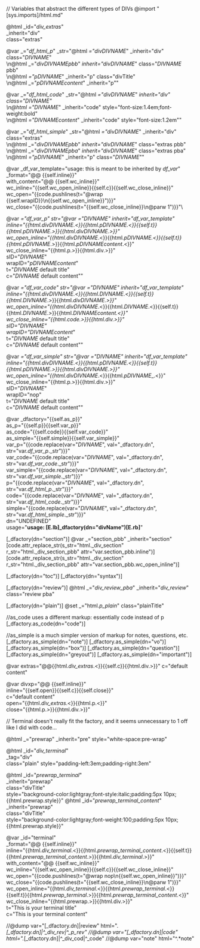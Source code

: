 // Variables that abstract the different types of DIVs
@import "[sys.imports]/html.md"

@html _id="_div_extras_" \
      _inherit="div" \
      class="extras"

@var _="_df_html_p_" _str="@html _=\"_div_$DIVNAME$_\" _inherit=\"div\" class=\"$DIVNAME$\"\
      \n@html _=\"_div_$DIVNAME$_pbb_\" _inherit=\"_div_$DIVNAME$_\" class=\"$DIVNAME$ pbb\"\
      \n@html _=\"_p_$DIVNAME$_\" _inherit=\"p\" class=\"divTitle\"\
      \n@html _=\"_p_$DIVNAME$_content_\" _inherit=\"p\""

@var _="_df_html_code_" _str="@html _=\"_div_$DIVNAME$_\" _inherit=\"div\" class=\"$DIVNAME$\"\
      \n@html _=\"_$DIVNAME$_\" _inherit=\"code\" style=\"font-size:1.4em;font-weight:bold\"\
      \n@html _=\"_$DIVNAME$_content_\" _inherit=\"code\" style=\"font-size:1.2em\""

@var _="_df_html_simple_" _str="@html _=\"_div_$DIVNAME$_\" _inherit=\"div\" class=\"extras\"\
      \n@html _=\"_div_$DIVNAME$_pbb_\" _inherit=\"_div_$DIVNAME$_\" class=\"extras pbb\"\
      \n@html _=\"_div_$DIVNAME$_pba_\" _inherit=\"_div_$DIVNAME$_\" class=\"extras pba\"\
      \n@html _=\"_p_$DIVNAME$_\" _inherit=\"p\" class=\"$DIVNAME$\""

@var _df_var_template="usage: this is meant to be inherited by _df_var_"\
      _format="@@ {{self.inline}}"\
      with_content="@@ {{self.wc_inline}}"\
      wc_inline="{{self.wc_open_inline}}{{self.c}}{{self.wc_close_inline}}"\
      wc_open="{{code.pushlines(t=\"@wrap {{self.wrapID}}\n{{self.wc_open_inline}}\")}}"\
      wc_close="{{code.pushlines(t=\"{{self.wc_close_inline}}\n@parw 1\")}}"\


@var _="_df_var_p_" _str="@var _=\"$DIVNAME$\" _inherit=\"_df_var_template\" \
      inline=\"{{html._div_$DIVNAME$_.<}}{{html._p_$DIVNAME$_.<}}{{self.t}}{{html._p_$DIVNAME$_.>}}{{html._div_$DIVNAME$_.>}}\"\
      wc_open_inline=\"{{html._div_$DIVNAME$_.<}}{{html._p_$DIVNAME$_.<}}{{self.t}}{{html._p_$DIVNAME$_.>}}{{html._p_$DIVNAME$_content_.<}}\"\
      wc_close_inline=\"{{html.p.>}}{{html.div.>}}\"\
      sID=\"$DIVNAME$\"\
      wrapID=\"_p_$DIVNAME$_content_\"\
      t=\"$DIVNAME$ default title\" \
      c=\"$DIVNAME$ default content\""
      
@var _="_df_var_code_" _str="@var _=\"$DIVNAME$\" _inherit=\"_df_var_template\" \
      inline=\"{{html._div_$DIVNAME$_.<}}{{html._$DIVNAME$_.<}}{{self.t}}{{html._$DIVNAME$_.>}}{{html._div_$DIVNAME$_.>}}\"\
      wc_open_inline=\"{{html._div_$DIVNAME$_.<}}{{html._$DIVNAME$_.<}}{{self.t}}{{html._$DIVNAME$_.>}}{{html._$DIVNAME$_content_.<}}\"\
      wc_close_inline=\"{{html.code.>}}{{html.div.>}}\"\
      sID=\"$DIVNAME$\"\
      wrapID=\"_$DIVNAME$_content_\"\
      t=\"$DIVNAME$ default title\" \
      c=\"$DIVNAME$ default content\""
      
@var _="_df_var_simple_" _str="@var _=\"$DIVNAME$\" _inherit=\"_df_var_template\" \
      inline=\"{{html._div_$DIVNAME$_.<}}{{html._p_$DIVNAME$_.<}}{{self.t}}{{html._p_$DIVNAME$_.>}}{{html._div_$DIVNAME$_.>}}\"\
      wc_open_inline=\"{{html._div_$DIVNAME$_.<}}{{html._p_$DIVNAME$_.<}}\"\
      wc_close_inline=\"{{html.p.>}}{{html.div.>}}\"\
      sID=\"$DIVNAME$\"\
      wrapID=\"nop\"\
      t=\"$DIVNAME$ default title\" \
      c=\"$DIVNAME$ default content\""
      
@var _dfactory="{{self.as_p}}"\
      as_p="{{self.p}}{{self.var_p}}"\
      as_code="{{self.code}}{{self.var_code}}"\
      as_simple="{{self.simple}}{{self.var_simple}}"\
      var_p="{{code.replace(var=\"$DIVNAME$\", val=\"_dfactory.dn\", str=\"var._df_var_p_._str\")}}"\
      var_code="{{code.replace(var=\"$DIVNAME$\", val=\"_dfactory.dn\", str=\"var._df_var_code_._str\")}}"\
      var_simple="{{code.replace(var=\"$DIVNAME$\", val=\"_dfactory.dn\", str=\"var._df_var_simple_._str\")}}"\
      p="{{code.replace(var=\"$DIVNAME$\", val=\"_dfactory.dn\", str=\"var._df_html_p_._str\")}}"\
      code="{{code.replace(var=\"$DIVNAME$\", val=\"_dfactory.dn\", str=\"var._df_html_code_._str\")}}"\
      simple="{{code.replace(var=\"$DIVNAME$\", val=\"_dfactory.dn\", str=\"var._df_html_simple_._str\")}}"\
      dn="UNDEFINED"\
      usage="**usage: [E.lb]_dfactory(dn=\"divName\")[E.rb]**"
      

[_dfactory(dn="section")]
@var _="section_pbb" _inherit="section"
[code.attr_replace_str(s_str="html._div_section" r_str="html._div_section_pbb" attr="var.section_pbb.inline")]
[code.attr_replace_str(s_str="html._div_section" r_str="html._div_section_pbb" attr="var.section_pbb.wc_open_inline")]

[_dfactory(dn="toc")]
[_dfactory(dn="syntax")]

[_dfactory(dn="review")]
@html _="_div_review_pba_" _inherit="_div_review_" class="review pba"

[_dfactory(dn="plain")]
@set _="html._p_plain_" class="plainTitle"

//as_code uses a different markup: essentially code instead of p
[_dfactory.as_code(dn="code")]

//as_simple is a much simpler version of markup for notes, questions, etc.
[_dfactory.as_simple(dn="note")]
[_dfactory.as_simple(dn="vo")]
[_dfactory.as_simple(dn="box")]
[_dfactory.as_simple(dn="question")]
[_dfactory.as_simple(dn="greyout")]
[_dfactory.as_simple(dn="important")]

@var extras="@@{{html._div_extras_.<}}{{self.c}}{{html.div.>}}" c="default content"

@var divxp="@@ {{self.inline}}"\
      inline="{{self.open}}{{self.c}}{{self.close}}"\
      c="default content"\
      open="{{html._div_extras_.<}}{{html.p.<}}"\
      close="{{html.p.>}}{{html.div.>}}"

// Terminal doesn't really fit the factory, and it seems unnecessary to 1 off like I did with code...

@html _="prewrap" _inherit="pre" style="white-space:pre-wrap"

@html _id="_div_terminal_" \
      _tag="div" \
      class="plain" style="padding-left:3em;padding-right:3em"
 
@html _id="_prewrap_terminal_" \
      _inherit="prewrap" \
      class="divTitle"\
      style="background-color:lightgray;font-style:italic;padding:5px 10px;{{html.prewrap.style}}"
@html _id="_prewrap_terminal_content_" \
      _inherit="prewrap" \
      class="divTitle"\
      style="background-color:lightgray;font-weight:100;padding:5px 10px;{{html.prewrap.style}}"

@var _id="terminal" \
          _format="@@ {{self.inline}}" \
          inline="{{html._div_terminal_.<}}{{html._prewrap_terminal_content_.<}}{{self.t}}{{html._prewrap_terminal_content_.>}}{{html._div_terminal_.>}}"\
          with_content="@@ {{self.wc_inline}}" \
          wc_inline="{{self.wc_open_inline}}{{self.c}}{{self.wc_close_inline}}"\
          wc_open="{{code.pushlines(t=\"@wrap nop\n{{self.wc_open_inline}}\")}}"\
          wc_close="{{code.pushlines(t=\"{{self.wc_close_inline}}\n@parw 1\")}}"\
          wc_open_inline="{{html._div_terminal_.<}}{{html._prewrap_terminal_.<}}{{self.t}}{{html._prewrap_terminal_.>}}{{html._prewrap_terminal_content_.<}}"\
          wc_close_inline="{{html.prewrap.>}}{{html.div.>}}"\
          t="This is your terminal title" \
          c="This is your terminal content"

//@dump var="[_dfactory.dn]|review" html=".*[_dfactory.dn]|^_div_rev|^_p_rev"
//@dump var="[_dfactory.dn]|code" html=".*[_dfactory.dn]|^_div_cod|^_code"
//@dump var="note" html="^.*note"
